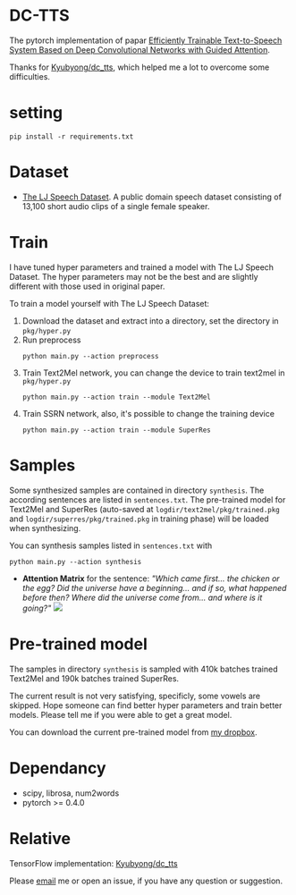 # DC-TTS
The pytorch implementation of papar [Efficiently Trainable Text-to-Speech System Based on Deep Convolutional Networks with Guided Attention](https://arxiv.org/abs/1710.08969).

Thanks for [Kyubyong/dc_tts](https://github.com/Kyubyong/dc_tts), which helped me a lot to overcome some difficulties.

# setting

    pip install -r requirements.txt

# Dataset
- [The LJ Speech Dataset](https://keithito.com/LJ-Speech-Dataset/). A public domain speech dataset consisting of 13,100 short audio clips of a single female speaker.

# Train
I have tuned hyper parameters and trained a model with The LJ Speech Dataset. The hyper parameters may not be the best and are slightly different with those used in original paper.

To train a model yourself with The LJ Speech Dataset:

1. Download the dataset and extract into a directory, set the directory in `pkg/hyper.py`
2. Run preprocess
    ```
    python main.py --action preprocess
    ```
3. Train Text2Mel network, you can change the device to train text2mel in `pkg/hyper.py`
    ```
    python main.py --action train --module Text2Mel
    ```
4. Train SSRN network, also, it's possible to change the training device
    ```
    python main.py --action train --module SuperRes
    ```

# Samples
Some synthesized samples are contained in directory `synthesis`. The according sentences are listed in `sentences.txt`. The pre-trained model for Text2Mel and SuperRes (auto-saved at `logdir/text2mel/pkg/trained.pkg` and `logdir/superres/pkg/trained.pkg` in training phase) will be loaded when synthesizing.

You can synthesis samples listed in `sentences.txt` with
```
python main.py --action synthesis
```

- **Attention Matrix** for the sentence: *"Which came first... the chicken or the egg? Did the universe have a beginning... and if so, what happened before then? Where did the universe come from... and where is it going?"*
![](synthesis/atten_5.png)

# Pre-trained model
The samples in directory `synthesis` is sampled with 410k batches trained Text2Mel and 190k batches trained SuperRes.

The current result is not very satisfying, specificly, some vowels are skipped. Hope someone can find better hyper parameters and train better models. Please tell me if you were able to get a great model.

You can download the current pre-trained model from [my dropbox](https://www.dropbox.com/s/d7r3ol3n1lwvtns/logdir.7z?dl=0).

# Dependancy
- scipy, librosa, num2words
- pytorch >= 0.4.0

# Relative
TensorFlow implementation: [Kyubyong/dc_tts](https://github.com/Kyubyong/dc_tts)

Please [email](chaiyujin@gmail.com) me or open an issue, if you have any question or suggestion.
